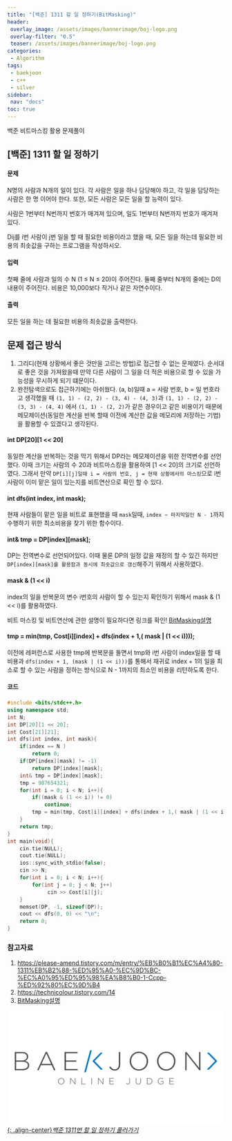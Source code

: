 ```yaml
---
title: "[백준] 1311 할 일 정하기(BitMasking)"
header:
 overlay_image: /assets/images/bannerimage/boj-logo.png
 overlay-filter: "0.5"
 teaser: /assets/images/bannerimage/boj-logo.png
categories:
 - Algorithm
tags:
 - baekjoon
 - c++
 - silver
sidebar:
 nav: "docs"
toc: true
---
```


백준 비트마스킹 활용 문제풀이

## [백준] 1311 할 일 정하기

#### 문제
N명의 사람과 N개의 일이 있다. 각 사람은 일을 하나 담당해야 하고, 각 일을 담당하는 사람은 한 명 이어야 한다. 또한, 모든 사람은 모든 일을 할 능력이 있다.

사람은 1번부터 N번까지 번호가 매겨져 있으며, 일도 1번부터 N번까지 번호가 매겨져 있다.

Dij를 i번 사람이 j번 일을 할 때 필요한 비용이라고 했을 때, 모든 일을 하는데 필요한 비용의 최솟값을 구하는 프로그램을 작성하시오.

#### 입력
첫째 줄에 사람과 일의 수 N (1 ≤ N ≤ 20)이 주어진다. 둘째 줄부터 N개의 줄에는 D의 내용이 주어진다. 비용은 10,000보다 작거나 같은 자연수이다.

#### 출력
모든 일을 하는 데 필요한 비용의 최솟값을 출력한다.

## 문제 접근 방식
1. 그리디(현재 상황에서 좋은 것만을 고르는 방법)로 접근할 수 없는 문제였다. 순서대로 좋은 것을 가져왔을때 만약 다른 사람이 그 일을 더 적은 비용으로 할 수 있을 가능성을 무시하게 되기 떄문이다.
2. 완전탐색으로도 접근하기에는 아쉬웠다. (a, b)일때 a = 사람 번호, b = 일 번호라고 생각했을 때 `(1, 1) - (2, 2) - (3, 4) - (4, 3)`과 `(1, 1) - (2, 2) - (3, 3) - (4, 4)` 에서 `(1, 1) - (2, 2)`가 같은 경우이고 같은 비용이기 때문에 메모제이션(동일한 계산을 반복 할때 이전에 계산한 값을 메모리에 저장하는 기법)을 활용할 수 있겠다고 생각된다.

#### int DP[20][1 << 20] 
동일한 계산을 반복하는 것을 막기 위해서 DP라는 메모제이션을 위한 전역변수를 선언했다. 이때 크기는 사람의 수 20과 비트마스킹을 활용하여 [1 << 20]의 크기로 선언하였다. 그래서 만약 `DP[i][j]일때 i = 사람의 번호, j = 현재 상황에서의 마스킹`으로 i번 사람이 이미 맡은 일이 있는지를 비트연산으로 확인 할 수 있다.

#### int dfs(int index, int mask);
현재 사람들이 맡은 일을 비트로 표현했을 때 `mask`일때, `index ~ 마지막일인 N - 1`까지 수행하기 위한 최소비용을 찾기 위한 함수이다.

#### int& tmp = DP[index][mask];
DP는 전역변수로 선언되어있다. 이때 물론 DP의 일정 값을 재정의 할 수 있긴 하지만 `DP[index][mask]를 활용함과 동시에 최솟값으로 갱신`해주기 위해서 사용하였다.

#### mask & (1 << i)
index의 일을 반복문의 변수 i번호의 사람이 할 수 있는지 확인하기 위해서 mask & (1 << i)를 활용하였다.

비트 마스킹 및 비트연산에 관한 설명이 필요하다면 링크를 확인!
[BitMasking설명](https://koreaygj.github.io/algorithm/BOJ11723/)

####  tmp = min(tmp, Cost[i][index] + dfs(index + 1,( mask | (1 << i))));
이전에 레퍼런스로 사용한 tmp에 반복문을 돌면서 tmp와 i번 사람이 index일을 할 때 비용과 `dfs(index + 1, (mask | (1 << i)))`를 통해서 재귀로 index + 1의 일을 최소로 할 수 있는 사람을 정하는 방식으로 N - 1까지의 최소인 비용을 리턴하도록 한다.

#### 코드

```cpp
#include <bits/stdc++.h>
using namespace std;
int N;
int DP[20][1 << 20];
int Cost[21][21];
int dfs(int index, int mask){
    if(index == N )
        return 0;
    if(DP[index][mask] != -1)
        return DP[index][mask];
    int& tmp = DP[index][mask];
    tmp = 987654321;
    for(int i = 0; i < N; i++){
        if((mask & (1 << i)) != 0)
            continue;
        tmp = min(tmp, Cost[i][index] + dfs(index + 1,( mask | (1 << i))));
    }
    return tmp;
}
int main(void){
    cin.tie(NULL);
    cout.tie(NULL);
    ios::sync_with_stdio(false);
    cin >> N;
    for(int i = 0; i < N; i++){
        for(int j = 0; j < N; j++)
             cin >> Cost[i][j];
    }
    memset(DP, -1, sizeof(DP));
    cout << dfs(0, 0) << "\n";
    return 0;
}
```

### 참고자료

1. <https://please-amend.tistory.com/m/entry/%EB%B0%B1%EC%A4%80-1311%EB%B2%88-%ED%95%A0-%EC%9D%BC-%EC%A0%95%ED%95%98%EA%B8%B0-1-Ccpp-%ED%92%80%EC%9D%B4>
2. <https://technicolour.tistory.com/14>
3. [BitMasking설명](https://koreaygj.github.io/algorithm/BOJ11723/)

[![백준 문제 링크](/assets/images/bannerimage/boj-logo.png){: .align-center}*백준 1311번 할 일 정하기 풀러가기*](https://www.acmicpc.net/problem/1311)